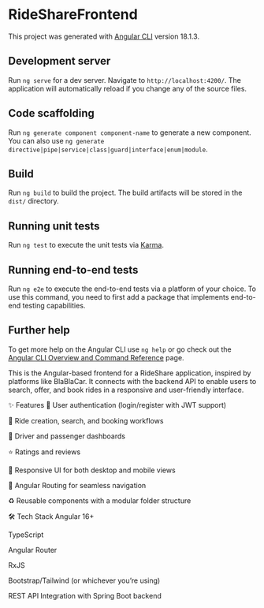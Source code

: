# RideShareFrontend

This project was generated with [Angular CLI](https://github.com/angular/angular-cli) version 18.1.3.

## Development server

Run `ng serve` for a dev server. Navigate to `http://localhost:4200/`. The application will automatically reload if you change any of the source files.

## Code scaffolding

Run `ng generate component component-name` to generate a new component. You can also use `ng generate directive|pipe|service|class|guard|interface|enum|module`.

## Build

Run `ng build` to build the project. The build artifacts will be stored in the `dist/` directory.

## Running unit tests

Run `ng test` to execute the unit tests via [Karma](https://karma-runner.github.io).

## Running end-to-end tests

Run `ng e2e` to execute the end-to-end tests via a platform of your choice. To use this command, you need to first add a package that implements end-to-end testing capabilities.

## Further help

To get more help on the Angular CLI use `ng help` or go check out the [Angular CLI Overview and Command Reference](https://angular.dev/tools/cli) page.



This is the Angular-based frontend for a RideShare application, inspired by platforms like BlaBlaCar. It connects with the backend API to enable users to search, offer, and book rides in a responsive and user-friendly interface.

✨ Features
🔐 User authentication (login/register with JWT support)

🧳 Ride creation, search, and booking workflows

👤 Driver and passenger dashboards

⭐ Ratings and reviews

📱 Responsive UI for both desktop and mobile views

🧭 Angular Routing for seamless navigation

♻️ Reusable components with a modular folder structure

🛠️ Tech Stack
Angular 16+

TypeScript

Angular Router

RxJS

Bootstrap/Tailwind (or whichever you’re using)

REST API Integration with Spring Boot backend
